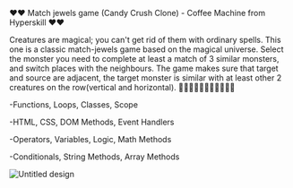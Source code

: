 ❤️❤️ Match jewels game (Candy Crush Clone) - Coffee Machine from Hyperskill ❤️❤️

Creatures are magical; you can't get rid of them with ordinary spells. This one is a classic match-jewels game based on the magical universe. Select the monster you need to complete at least a match of 3 similar monsters, and switch places with the neighbours.
The game makes sure that target and source are adjacent, the target monster is similar with at least other 2 creatures on the row(vertical and horizontal). 🧙🏻‍♂️🧝🏻‍♀🧜‍♀️🧞🧚‍♂️

-Functions, Loops, Classes, Scope

-HTML, CSS, DOM Methods, Event Handlers

-Operators, Variables, Logic, Math Methods 

-Conditionals, String Methods, Array Methods



![Untitled design](https://github.com/iulianapintilie2022/Monster-game/assets/112865318/933a20dc-aebd-4071-9c6d-f60521ea119a)
